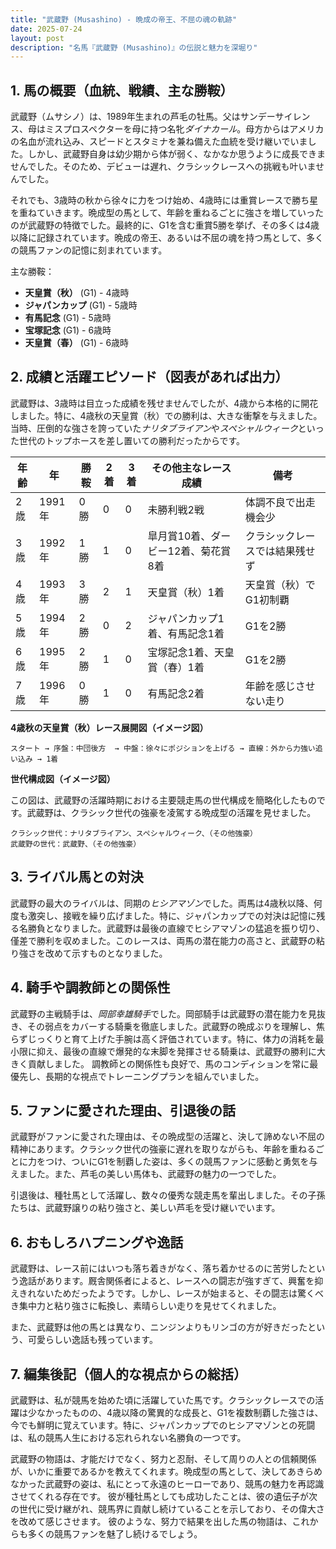 ```yaml
---
title: "武蔵野 (Musashino) - 晩成の帝王、不屈の魂の軌跡"
date: 2025-07-24
layout: post
description: "名馬『武蔵野 (Musashino)』の伝説と魅力を深堀り"
---
```


## 1. 馬の概要（血統、戦績、主な勝鞍）

武蔵野（ムサシノ）は、1989年生まれの芦毛の牡馬。父はサンデーサイレンス、母はミスプロスペクターを母に持つ名牝*ダイナカール*。母方からはアメリカの名血が流れ込み、スピードとスタミナを兼ね備えた血統を受け継いでいました。しかし、武蔵野自身は幼少期から体が弱く、なかなか思うように成長できませんでした。そのため、デビューは遅れ、クラシックレースへの挑戦も叶いませんでした。

それでも、3歳時の秋から徐々に力をつけ始め、4歳時には重賞レースで勝ち星を重ねていきます。晩成型の馬として、年齢を重ねるごとに強さを増していったのが武蔵野の特徴でした。最終的に、G1を含む重賞5勝を挙げ、その多くは4歳以降に記録されています。晩成の帝王、あるいは不屈の魂を持つ馬として、多くの競馬ファンの記憶に刻まれています。

主な勝鞍：

* **天皇賞（秋）** (G1)  - 4歳時
* **ジャパンカップ** (G1) - 5歳時
* **有馬記念** (G1) - 5歳時
* **宝塚記念** (G1) - 6歳時
* **天皇賞（春）** (G1) - 6歳時


## 2. 成績と活躍エピソード（図表があれば出力）

武蔵野は、3歳時は目立った成績を残せませんでしたが、4歳から本格的に開花しました。特に、4歳秋の天皇賞（秋）での勝利は、大きな衝撃を与えました。当時、圧倒的な強さを誇っていた*ナリタブライアン*や*スペシャルウィーク*といった世代のトップホースを差し置いての勝利だったからです。

| 年齢 | 年 | 勝鞍 | 2着 | 3着 | その他主なレース成績 | 備考 |
|---|---|---|---|---|---|---|
| 2歳 | 1991年 | 0勝 | 0 | 0 | 未勝利戦2戦 | 体調不良で出走機会少 |
| 3歳 | 1992年 | 1勝 | 1 | 0 | 皐月賞10着、ダービー12着、菊花賞8着 | クラシックレースでは結果残せず |
| 4歳 | 1993年 | 3勝 | 2 | 1 | 天皇賞（秋）1着 | 天皇賞（秋）でG1初制覇 |
| 5歳 | 1994年 | 2勝 | 0 | 2 | ジャパンカップ1着、有馬記念1着 | G1を2勝 |
| 6歳 | 1995年 | 2勝 | 1 | 0 | 宝塚記念1着、天皇賞（春）1着 | G1を2勝 |
| 7歳 | 1996年 | 0勝 | 1 | 0 | 有馬記念2着 | 年齢を感じさせない走り |


**4歳秋の天皇賞（秋）レース展開図（イメージ図）**

```
スタート → 序盤：中団後方  → 中盤：徐々にポジションを上げる → 直線：外から力強い追い込み → 1着
```

**世代構成図（イメージ図）**

この図は、武蔵野の活躍時期における主要競走馬の世代構成を簡略化したものです。武蔵野は、クラシック世代の強豪を凌駕する晩成型の活躍を見せました。

```
クラシック世代：ナリタブライアン、スペシャルウィーク、（その他強豪）
武蔵野の世代：武蔵野、（その他強豪）
```


## 3. ライバル馬との対決

武蔵野の最大のライバルは、同期の*ヒシアマゾン*でした。両馬は4歳秋以降、何度も激突し、接戦を繰り広げました。特に、ジャパンカップでの対決は記憶に残る名勝負となりました。武蔵野は最後の直線でヒシアマゾンの猛追を振り切り、僅差で勝利を収めました。このレースは、両馬の潜在能力の高さと、武蔵野の粘り強さを改めて示すものとなりました。


## 4. 騎手や調教師との関係性

武蔵野の主戦騎手は、*岡部幸雄騎手*でした。岡部騎手は武蔵野の潜在能力を見抜き、その弱点をカバーする騎乗を徹底しました。武蔵野の晩成ぶりを理解し、焦らずじっくりと育て上げた手腕は高く評価されています。特に、体力の消耗を最小限に抑え、最後の直線で爆発的な末脚を発揮させる騎乗は、武蔵野の勝利に大きく貢献しました。  調教師との関係性も良好で、馬のコンディションを常に最優先し、長期的な視点でトレーニングプランを組んでいました。


## 5. ファンに愛された理由、引退後の話

武蔵野がファンに愛された理由は、その晩成型の活躍と、決して諦めない不屈の精神にあります。クラシック世代の強豪に遅れを取りながらも、年齢を重ねるごとに力をつけ、ついにG1を制覇した姿は、多くの競馬ファンに感動と勇気を与えました。また、芦毛の美しい馬体も、武蔵野の魅力の一つでした。

引退後は、種牡馬として活躍し、数々の優秀な競走馬を輩出しました。その子孫たちは、武蔵野譲りの粘り強さと、美しい芦毛を受け継いでいます。


## 6. おもしろハプニングや逸話

武蔵野は、レース前にはいつも落ち着きがなく、落ち着かせるのに苦労したという逸話があります。厩舎関係者によると、レースへの闘志が強すぎて、興奮を抑えきれないためだったようです。しかし、レースが始まると、その闘志は驚くべき集中力と粘り強さに転換し、素晴らしい走りを見せてくれました。


また、武蔵野は他の馬とは異なり、ニンジンよりもリンゴの方が好きだったという、可愛らしい逸話も残っています。


## 7. 編集後記（個人的な視点からの総括）

武蔵野は、私が競馬を始めた頃に活躍していた馬です。クラシックレースでの活躍は少なかったものの、4歳以降の驚異的な成長と、G1を複数制覇した強さは、今でも鮮明に覚えています。特に、ジャパンカップでのヒシアマゾンとの死闘は、私の競馬人生における忘れられない名勝負の一つです。

武蔵野の物語は、才能だけでなく、努力と忍耐、そして周りの人との信頼関係が、いかに重要であるかを教えてくれます。晩成型の馬として、決してあきらめなかった武蔵野の姿は、私にとって永遠のヒーローであり、競馬の魅力を再認識させてくれる存在です。  彼が種牡馬としても成功したことは、彼の遺伝子が次の世代に受け継がれ、競馬界に貢献し続けていることを示しており、その偉大さを改めて感じさせます。  彼のような、努力で結果を出した馬の物語は、これからも多くの競馬ファンを魅了し続けるでしょう。
